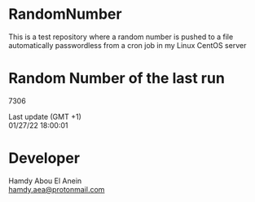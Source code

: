 # RandomNumber    
This is a test repository where a random number is pushed to a file automatically passwordless from a cron job in my Linux CentOS server    
# Random Number of the last run   
7306
      
Last update (GMT +1)    
01/27/22 18:00:01
# Developer    
Hamdy Abou El Anein   
hamdy.aea@protonmail.com

